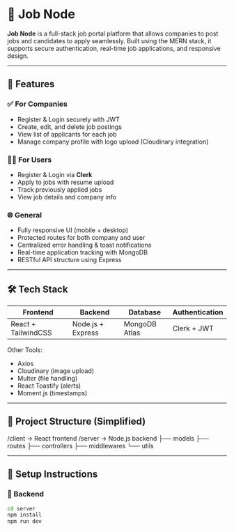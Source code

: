 # 💼 Job Node

**Job Node** is a full-stack job portal platform that allows companies to post jobs and candidates to apply seamlessly. Built using the MERN stack, it supports secure authentication, real-time job applications, and responsive design.

---

## 🚀 Features

### ✅ For Companies
- Register & Login securely with JWT
- Create, edit, and delete job postings
- View list of applicants for each job
- Manage company profile with logo upload (Cloudinary integration)

### 👨‍💼 For Users
- Register & Login via **Clerk**
- Apply to jobs with resume upload
- Track previously applied jobs
- View job details and company info

### 🌐 General
- Fully responsive UI (mobile + desktop)
- Protected routes for both company and user
- Centralized error handling & toast notifications
- Real-time application tracking with MongoDB
- RESTful API structure using Express

---

## 🛠️ Tech Stack

| Frontend        | Backend         | Database  | Authentication |
|----------------|-----------------|-----------|----------------|
| React + TailwindCSS | Node.js + Express | MongoDB Atlas | Clerk + JWT     |

Other Tools:
- Axios
- Cloudinary (image upload)
- Multer (file handling)
- React Toastify (alerts)
- Moment.js (timestamps)

---

## 📁 Project Structure (Simplified)

/client → React frontend
/server → Node.js backend
├── models
├── routes
├── controllers
├── middlewares
└── utils

---

## 🧪 Setup Instructions

### 🔧 Backend

```bash
cd server
npm install
npm run dev
